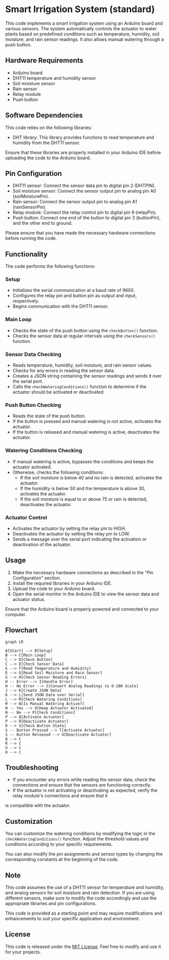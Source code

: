 # Smart Irrigation System (standard)

This code implements a smart irrigation system using an Arduino board and various sensors. The system automatically controls the actuator to water plants based on predefined conditions such as temperature, humidity, soil moisture, and rain sensor readings. It also allows manual watering through a push button.

## Hardware Requirements

- Arduino board
- DHT11 temperature and humidity sensor
- Soil moisture sensor
- Rain sensor
- Relay module
- Push button

## Software Dependencies

This code relies on the following libraries:

- DHT library: This library provides functions to read temperature and humidity from the DHT11 sensor.

Ensure that these libraries are properly installed in your Arduino IDE before uploading the code to the Arduino board.

## Pin Configuration

- DHT11 sensor: Connect the sensor data pin to digital pin 2 (DHTPIN).
- Soil moisture sensor: Connect the sensor output pin to analog pin A0 (soilMoisturePin).
- Rain sensor: Connect the sensor output pin to analog pin A1 (rainSensorPin).
- Relay module: Connect the relay control pin to digital pin 9 (relayPin).
- Push button: Connect one end of the button to digital pin 3 (buttonPin), and the other end to ground.

Please ensure that you have made the necessary hardware connections before running the code.

## Functionality

The code performs the following functions:

### Setup

- Initializes the serial communication at a baud rate of 9600.
- Configures the relay pin and button pin as output and input, respectively.
- Begins communication with the DHT11 sensor.

### Main Loop

- Checks the state of the push button using the `checkButton()` function.
- Checks the sensor data at regular intervals using the `checkSensors()` function.

### Sensor Data Checking

- Reads temperature, humidity, soil moisture, and rain sensor values.
- Checks for any errors in reading the sensor data.
- Creates a JSON string containing the sensor readings and sends it over the serial port.
- Calls the `checkWateringConditions()` function to determine if the actuator should be activated or deactivated.

### Push Button Checking

- Reads the state of the push button.
- If the button is pressed and manual watering is not active, activates the actuator.
- If the button is released and manual watering is active, deactivates the actuator.

### Watering Conditions Checking

- If manual watering is active, bypasses the conditions and keeps the actuator activated.
- Otherwise, checks the following conditions:
  - If the soil moisture is below 40 and no rain is detected, activates the actuator.
  - If the humidity is below 50 and the temperature is above 30, activates the actuator.
  - If the soil moisture is equal to or above 75 or rain is detected, deactivates the actuator.

### Actuator Control

- Activates the actuator by setting the relay pin to HIGH.
- Deactivates the actuator by setting the relay pin to LOW.
- Sends a message over the serial port indicating the activation or deactivation of the actuator.

## Usage

1. Make the necessary hardware connections as described in the "Pin Configuration" section.
2. Install the required libraries in your Arduino IDE.
3. Upload the code to your Arduino board.
4. Open the serial monitor in the Arduino IDE to view the sensor data and actuator status.

Ensure that the Arduino board is properly powered and connected to your computer.

## Flowchart

```mermaid
graph LR

A[Start] --> B[Setup]
B --> C[Main Loop]
C --> D[Check Button]
C --> E[Check Sensor Data]
E --> F[Read Temperature and Humidity]
E --> G[Read Soil Moisture and Rain Sensor]
G --> H[Check Sensor Reading Errors]
H -- Error --> I[Handle Error]
H -- No Error --> J[Convert Analog Readings to 0-100 Scale]
J --> K[Create JSON Data]
K --> L[Send JSON Data over Serial]
L --> M[Check Watering Conditions]
M --> N[Is Manual Watering Active?]
N -- Yes --> O[Keep Actuator Activated]
N -- No --> P[Check Conditions]
P --> Q[Activate Actuator]
P --> R[Deactivate Actuator]
D --> S[Check Button State]
S -- Button Pressed --> T[Activate Actuator]
S -- Button Released --> U[Deactivate Actuator]
Q --> C
R --> C
U --> C
O --> C

```

## Troubleshooting

- If you encounter any errors while reading the sensor data, check the connections and ensure that the sensors are functioning correctly.
- If the actuator is not activating or deactivating as expected, verify the relay module's connections and ensure that it

 is compatible with the actuator.

## Customization

You can customize the watering conditions by modifying the logic in the `checkWateringConditions()` function. Adjust the threshold values and conditions according to your specific requirements.

You can also modify the pin assignments and sensor types by changing the corresponding constants at the beginning of the code.

## Note

This code assumes the use of a DHT11 sensor for temperature and humidity, and analog sensors for soil moisture and rain detection. If you are using different sensors, make sure to modify the code accordingly and use the appropriate libraries and pin configurations.

This code is provided as a starting point and may require modifications and enhancements to suit your specific application and environment.

## License

This code is released under the [MIT License](https://opensource.org/licenses/MIT). Feel free to modify and use it for your projects.
